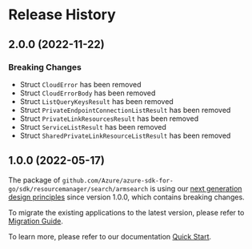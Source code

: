 # Release History

## 2.0.0 (2022-11-22)
### Breaking Changes

- Struct `CloudError` has been removed
- Struct `CloudErrorBody` has been removed
- Struct `ListQueryKeysResult` has been removed
- Struct `PrivateEndpointConnectionListResult` has been removed
- Struct `PrivateLinkResourcesResult` has been removed
- Struct `ServiceListResult` has been removed
- Struct `SharedPrivateLinkResourceListResult` has been removed


## 1.0.0 (2022-05-17)

The package of `github.com/Azure/azure-sdk-for-go/sdk/resourcemanager/search/armsearch` is using our [next generation design principles](https://azure.github.io/azure-sdk/general_introduction.html) since version 1.0.0, which contains breaking changes.

To migrate the existing applications to the latest version, please refer to [Migration Guide](https://aka.ms/azsdk/go/mgmt/migration).

To learn more, please refer to our documentation [Quick Start](https://aka.ms/azsdk/go/mgmt).